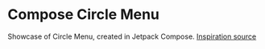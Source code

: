 # Compose Circle Menu

Showcase of Circle Menu, created in Jetpack Compose. [Inspiration source ](https://dribbble.com/shots/6978977-Menu)